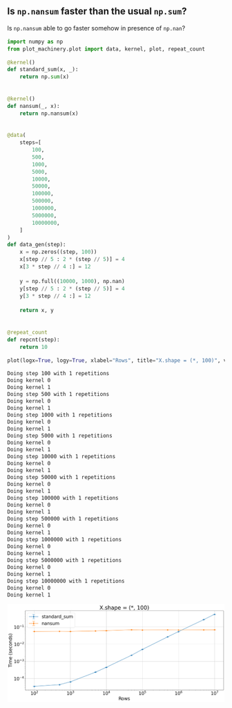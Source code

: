 ## Is `np.nansum` faster than the usual `np.sum`?

Is `np.nansum` able to go faster somehow in presence of `np.nan`?


```python
import numpy as np
from plot_machinery.plot import data, kernel, plot, repeat_count
```


```python
@kernel()
def standard_sum(x, _):
    return np.sum(x)


@kernel()
def nansum(_, x):
    return np.nansum(x)


@data(
    steps=[
        100,
        500,
        1000,
        5000,
        10000,
        50000,
        100000,
        500000,
        1000000,
        5000000,
        10000000,
    ]
)
def data_gen(step):
    x = np.zeros((step, 100))
    x[step // 5 : 2 * (step // 5)] = 4
    x[3 * step // 4 :] = 12

    y = np.full((10000, 1000), np.nan)
    y[step // 5 : 2 * (step // 5)] = 4
    y[3 * step // 4 :] = 12

    return x, y


@repeat_count
def repcnt(step):
    return 10
```


```python
plot(logx=True, logy=True, xlabel="Rows", title="X.shape = (*, 100)", verbose=True)
```

    Doing step 100 with 1 repetitions
    Doing kernel 0
    Doing kernel 1
    Doing step 500 with 1 repetitions
    Doing kernel 0
    Doing kernel 1
    Doing step 1000 with 1 repetitions
    Doing kernel 0
    Doing kernel 1
    Doing step 5000 with 1 repetitions
    Doing kernel 0
    Doing kernel 1
    Doing step 10000 with 1 repetitions
    Doing kernel 0
    Doing kernel 1
    Doing step 50000 with 1 repetitions
    Doing kernel 0
    Doing kernel 1
    Doing step 100000 with 1 repetitions
    Doing kernel 0
    Doing kernel 1
    Doing step 500000 with 1 repetitions
    Doing kernel 0
    Doing kernel 1
    Doing step 1000000 with 1 repetitions
    Doing kernel 0
    Doing kernel 1
    Doing step 5000000 with 1 repetitions
    Doing kernel 0
    Doing kernel 1
    Doing step 10000000 with 1 repetitions
    Doing kernel 0
    Doing kernel 1



    
![png](README_files/README_3_1.png)
    

